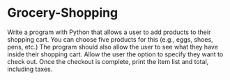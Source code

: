 # Grocery-Shopping
Write a program with Python that allows a user to add products to their shopping cart. You can choose five products for this (e.g., eggs, shoes, pens, etc.) The program should also allow the user to see what they have inside their shopping cart. Allow the user the option to specify they want to check out. Once the checkout is complete, print the item list and total, including taxes.

